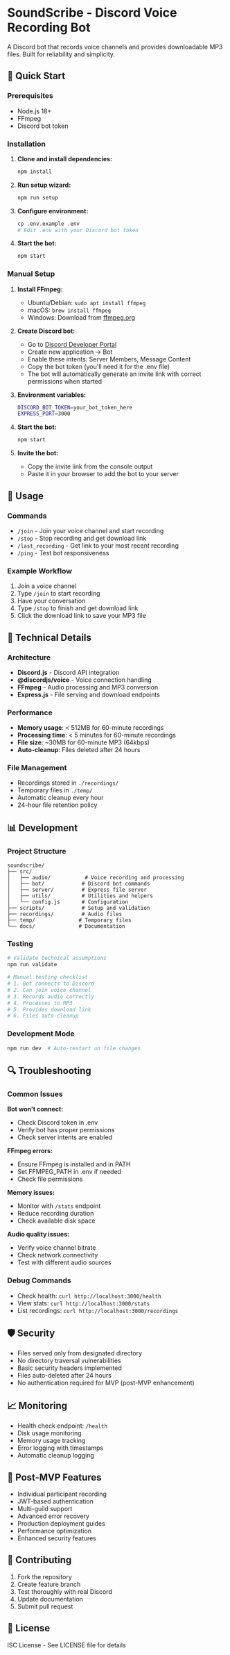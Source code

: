 # SoundScribe - Discord Voice Recording Bot

A Discord bot that records voice channels and provides downloadable MP3 files. Built for reliability and simplicity.

## 🚀 Quick Start

### Prerequisites
- Node.js 18+
- FFmpeg
- Discord bot token

### Installation

1. **Clone and install dependencies:**
   ```bash
   npm install
   ```

2. **Run setup wizard:**
   ```bash
   npm run setup
   ```

3. **Configure environment:**
   ```bash
   cp .env.example .env
   # Edit .env with your Discord bot token
   ```

4. **Start the bot:**
   ```bash
   npm start
   ```

### Manual Setup

1. **Install FFmpeg:**
   - Ubuntu/Debian: `sudo apt install ffmpeg`
   - macOS: `brew install ffmpeg`
   - Windows: Download from [ffmpeg.org](https://ffmpeg.org/download.html)

2. **Create Discord bot:**
   - Go to [Discord Developer Portal](https://discord.com/developers/applications)
   - Create new application → Bot
   - Enable these intents: Server Members, Message Content
   - Copy the bot token (you'll need it for the .env file)
   - The bot will automatically generate an invite link with correct permissions when started

3. **Environment variables:**
   ```bash
   DISCORD_BOT_TOKEN=your_bot_token_here
   EXPRESS_PORT=3000
   ```

4. **Start the bot:**
   ```bash
   npm start
   ```
   
5. **Invite the bot:**
   - Copy the invite link from the console output
   - Paste it in your browser to add the bot to your server

## 🎯 Usage

### Commands
- `/join` - Join your voice channel and start recording
- `/stop` - Stop recording and get download link
- `/last_recording` - Get link to your most recent recording
- `/ping` - Test bot responsiveness

### Example Workflow
1. Join a voice channel
2. Type `/join` to start recording
3. Have your conversation
4. Type `/stop` to finish and get download link
5. Click the download link to save your MP3 file

## 🔧 Technical Details

### Architecture
- **Discord.js** - Discord API integration
- **@discordjs/voice** - Voice connection handling
- **FFmpeg** - Audio processing and MP3 conversion
- **Express.js** - File serving and download endpoints

### Performance
- **Memory usage**: < 512MB for 60-minute recordings
- **Processing time**: < 5 minutes for 60-minute recordings
- **File size**: ~30MB for 60-minute MP3 (64kbps)
- **Auto-cleanup**: Files deleted after 24 hours

### File Management
- Recordings stored in `./recordings/`
- Temporary files in `./temp/`
- Automatic cleanup every hour
- 24-hour file retention policy

## 📊 Development

### Project Structure
```
soundscribe/
├── src/
│   ├── audio/           # Voice recording and processing
│   ├── bot/            # Discord bot commands
│   ├── server/         # Express file server
│   ├── utils/          # Utilities and helpers
│   └── config.js       # Configuration
├── scripts/            # Setup and validation
├── recordings/         # Audio files
├── temp/              # Temporary files
└── docs/              # Documentation
```

### Testing
```bash
# Validate technical assumptions
npm run validate

# Manual testing checklist
# 1. Bot connects to Discord
# 2. Can join voice channel
# 3. Records audio correctly
# 4. Processes to MP3
# 5. Provides download link
# 6. Files auto-cleanup
```

### Development Mode
```bash
npm run dev  # Auto-restart on file changes
```

## 🔍 Troubleshooting

### Common Issues

**Bot won't connect:**
- Check Discord token in .env
- Verify bot has proper permissions
- Check server intents are enabled

**FFmpeg errors:**
- Ensure FFmpeg is installed and in PATH
- Set FFMPEG_PATH in .env if needed
- Check file permissions

**Memory issues:**
- Monitor with `/stats` endpoint
- Reduce recording duration
- Check available disk space

**Audio quality issues:**
- Verify voice channel bitrate
- Check network connectivity
- Test with different audio sources

### Debug Commands
- Check health: `curl http://localhost:3000/health`
- View stats: `curl http://localhost:3000/stats`
- List recordings: `curl http://localhost:3000/recordings`

## 🛡️ Security

- Files served only from designated directory
- No directory traversal vulnerabilities
- Basic security headers implemented
- Files auto-deleted after 24 hours
- No authentication required for MVP (post-MVP enhancement)

## 📈 Monitoring

- Health check endpoint: `/health`
- Disk usage monitoring
- Memory usage tracking
- Error logging with timestamps
- Automatic cleanup logging

## 🔄 Post-MVP Features

- Individual participant recording
- JWT-based authentication
- Multi-guild support
- Advanced error recovery
- Production deployment guides
- Performance optimization
- Enhanced security features

## 🤝 Contributing

1. Fork the repository
2. Create feature branch
3. Test thoroughly with real Discord
4. Update documentation
5. Submit pull request

## 📄 License

ISC License - See LICENSE file for details